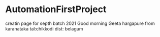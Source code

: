 # AutomationFirstProject
creatin page for septh batch 2021
Good morning 
Geeta hargapure
from karanataka
tal:chikkodi
dist: belagum
